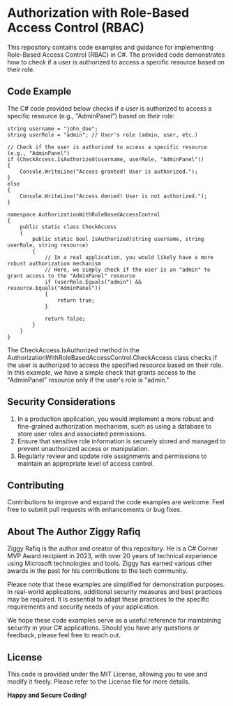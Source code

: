 # Authorization with Role-Based Access Control (RBAC)
This repository contains code examples and guidance for implementing Role-Based Access Control (RBAC) in C#. The provided code demonstrates how to check if a user is authorized to access a specific resource based on their role.

## Code Example
The C# code provided below checks if a user is authorized to access a specific resource (e.g., "AdminPanel") based on their role:
```// Sample user data (you would get this from a database or identity provider)
string username = "john_doe";
string userRole = "admin"; // User's role (admin, user, etc.)

// Check if the user is authorized to access a specific resource (e.g., "AdminPanel")
if (CheckAccess.IsAuthorized(username, userRole, "AdminPanel"))
{
    Console.WriteLine("Access granted! User is authorized.");
}
else
{
    Console.WriteLine("Access denied! User is not authorized.");
}

namespace AuthorizationWithRoleBasedAccessControl
{
    public static class CheckAccess
    {
        public static bool IsAuthorized(string username, string userRole, string resource)
        {
            // In a real application, you would likely have a more robust authorization mechanism
            // Here, we simply check if the user is an "admin" to grant access to the "AdminPanel" resource
            if (userRole.Equals("admin") && resource.Equals("AdminPanel"))
            {
                return true;
            }

            return false;
        }
    }
}
```

The CheckAccess.IsAuthorized method in the AuthorizationWithRoleBasedAccessControl.CheckAccess class checks if the user is authorized to access the specified resource based on their role. In this example, we have a simple check that grants access to the "AdminPanel" resource only if the user's role is "admin."

## Security Considerations
1. In a production application, you would implement a more robust and fine-grained authorization mechanism, such as using a database to store user roles and associated permissions.
2. Ensure that sensitive role information is securely stored and managed to prevent unauthorized access or manipulation.
3. Regularly review and update role assignments and permissions to maintain an appropriate level of access control.

## Contributing

Contributions to improve and expand the code examples are welcome. Feel free to submit pull requests with enhancements or bug fixes.

## About The Author Ziggy Rafiq 
Ziggy Rafiq is the author and creator of this repository. He is a C# Corner MVP Award recipient in 2023, with over 20 years of technical experience using Microsoft technologies and tools. Ziggy has earned various other awards in the past for his contributions to the tech community.

Please note that these examples are simplified for demonstration purposes. In real-world applications, additional security measures and best practices may be required. It is essential to adapt these practices to the specific requirements and security needs of your application.

We hope these code examples serve as a useful reference for maintaining security in your C# applications. Should you have any questions or feedback, please feel free to reach out.


## License

This code is provided under the MIT License, allowing you to use and modify it freely. Please refer to the License file for more details.

**Happy and Secure Coding!**